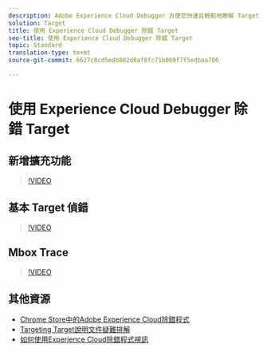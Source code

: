 ```yaml
---
description: Adobe Experience Cloud Debugger 方便您快速且輕鬆地瞭解 Target 實作。您可以快速查看資料庫組態、檢查要求以確定您的自訂參數傳遞正確、開啟主控台記錄功能，以及停用所有 Target 要求。只要驗證進入 Experience Cloud，您就可以利用功能強大的 Mbox Trace 工具來檢查活動、對象資格以及訪客設定檔。
solution: Target
title: 使用 Experience Cloud Debugger 除錯 Target
seo-title: 使用 Experience Cloud Debugger 除錯 Target
topic: Standard
translation-type: tm+mt
source-git-commit: 6627c8cd5edb882d8af8fc71b069f7f5edbaa706

---
```



# 使用 Experience Cloud Debugger 除錯 Target

## 新增擴充功能

>[!VIDEO](https://video.tv.adobe.com/v/23114/?quality=12&captions=chi_hant)

## 基本 Target 偵錯

>[!VIDEO](https://video.tv.adobe.com/v/23115/?quality=12&captions=chi_hant)

## Mbox Trace

>[!VIDEO](https://video.tv.adobe.com/v/23113/?quality=12&captions=chi_hant)

## 其他資源

+ [Chrome Store中的Adobe Experience Cloud除錯程式](https://chrome.google.com/webstore/detail/adobe-experience-cloud-de/ocdmogmohccmeicdhlhhgepeaijenapj?hl=en)
+ [Targeting Target說明文件疑難排解](https://marketing.adobe.com/resources/help/en_US/target/target/r_troubleshooting_target.html)
+ [如何使用Experience Cloud除錯程式視訊](https://helpx.adobe.com/marketing-cloud-core/kt/using/experience-cloud-debugger-feature-video-use.html)
